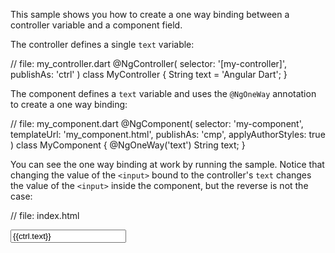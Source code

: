This sample shows you how to create a one way binding between a controller
variable and a component field. 

The controller defines a single `text` variable:

// file: my_controller.dart
@NgController(
    selector: '[my-controller]',
    publishAs: 'ctrl'
)
class MyController {
  String text = 'Angular Dart';
}

The component defines a `text` variable and uses the `@NgOneWay` 
annotation to create a one way binding:
 
// file: my_component.dart
@NgComponent(
    selector: 'my-component',
    templateUrl: 'my_component.html',
    publishAs: 'cmp',
    applyAuthorStyles: true
)
class MyComponent {
  @NgOneWay('text')
  String text;
}

You can see the one way binding at work by running the sample. Notice that
changing the value of the `<input>` bound to the controller's `text` changes
the value of the `<input>` inside the component, but the reverse is not the 
case: 

// file: index.html
<div my-controller>
  <div class="well">
    <my-component text='ctrl.text'></my-component>
  </div>
  <div>
    <input type="text" ng-model="ctrl.text" value="{{ctrl.text}}">
  </div>
</div>